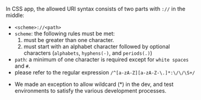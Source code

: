 In CSS app, the allowed URI syntax consists of two parts with `://` in the middle:
- `<scheme>://<path>`
- `scheme`: the following rules must be met:
    1. must be greater than one character.
    2. must start with an alphabet character followed by optional characters (`alphabets`, `hyphens(-)`, and `periods(.)`)
- `path`: a minimum of one character is required except for `white spaces` and `#`.
- please refer to the regular expression `/^[a-zA-Z][a-zA-Z-\.]*:\/\/\S+/`
* We made an exception to allow wildcard (*) in the dev, and test environments to satisfy the various development processes.